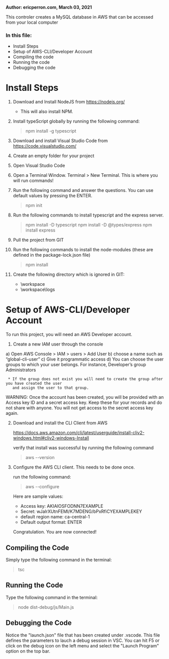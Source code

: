 **Author: ericperron.com, March 03, 2021**

This controler creates a MySQL database in AWS that can be accessed from your local computer

### In this file: 

- Install Steps
- Setup of AWS-CLI/Developer Account
- Compiling the code
- Running the code
- Debugging the code

# Install Steps

1) Download and Install NodeJS from https://nodejs.org/
   - This will also install NPM.

2) Install typeScript globally by running the following command: 
   
   > npm install -g typescript

3) Download and install Visual Studio Code from https://code.visualstudio.com/

4) Create an empty folder for your project

5) Open Visual Studio Code

6) Open a Terminal Window. Terminal > New Terminal. This is where you will run commands!

7) Run the following command and answer the questions. You can use default values by pressing the 
   ENTER.
   
   > npm init 

8) Run the following commands to install typescript and the express server. 

   > npm install -D typescript
   > npm install -D @types/express
   > npm install express
   
9) Pull the project from GIT

10) Run the following commands to install the node-modules (these are defined in the package-lock.json file)  
    
    > npm install

11) Create the following directory which is ignored in GIT: 

    - \workspace
    - \workspace\logs
	 

# Setup of AWS-CLI/Developer Account

To run this project, you will need an AWS Developer account. 

1) Create a new IAM user through the console
  
  a) Open AWS Console > IAM > users > Add User
  b) choose a name such as “global-cli-user”
  c) Give it programmatic access
  d) You can choose the user groups to which your user belongs. For instance, 
     Developer’s group
     Administrators
     
     * If the group does not exist you will need to create the group after you have created the user 
       and assign the user to that group.
  
  WARNING: Once the account has been created, you will be provided with an Access key ID and a 
  secret access key. Keep these for your records and do not share with anyone. You will not get 
  access to the secret access key again. 

2) Download and install the CLI Client from AWS 
   
   https://docs.aws.amazon.com/cli/latest/userguide/install-cliv2-windows.html#cliv2-windows-Install

   verify that install was successful by running the following command
   
   > aws --version

3) Configure the AWS CLI client. This needs to be done once.

   run the following command: 

   > aws --configure

   Here are sample values: 

   - Access key: AKIAIOSFODNN7EXAMPLE
   - Secret: wJalrXUtnFEMI/K7MDENG/bPxRfiCYEXAMPLEKEY
   - default region name: ca-central-1 
   - Default output format: ENTER

   Congratulation. You are now connected!

   

## Compiling the Code

Simply type the following command in the terminal: 

> tsc

## Running the Code

Type the following command in the terminal: 

> node dist-debug/js/Main.js

## Debugging the Code

Notice the "launch.json" file that has been created under .vscode. This file defines the
parameters to lauch a debug session in VSC. You can hit F5 or click on the debug icon on the left menu 
and select the "Launch Program" option on the top bar. 
